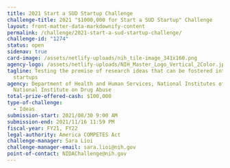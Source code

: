 ```yaml
---
title: 2021 Start a SUD Startup Challenge
challenge-title: 2021 "$1000,000 for Start a SUD Startup" Challenge
layout: front-matter-data-markdownify-content
permalink: /challenge/2021-start-a-sud-startup-challenge/
challenge-id: "1274"
status: open
sidenav: true
card-image: /assets/netlify-uploads/nih_tile-image_341x160.png
agency-logo: /assets/netlify-uploads/NIH_Master_Logo_Vertical_2Color.jpg
tagline: Testing the premise of research ideas that can be fostered into biotech
  startups
agency: Department of Health and Human Services, National Institutes of Health,
  National Institute on Drug Abuse
total-prize-offered-cash: $100,000
type-of-challenge:
  - Ideas
submission-start: 2021/08/30 9:00 AM
submission-end: 2021/11/16 11:59 PM
fiscal-year: FY21, FY22
legal-authority: America COMPETES Act
challenge-manager: Sara Lioi
challenge-manager-email: sara.lioi@nih.gov
point-of-contact: NIDAChallenge@nih.gov
---
```

